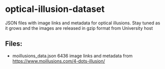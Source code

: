 # optical-illusion-dataset
JSON files with image links and metadata for optical illusions. Stay tuned as it grows and the images are released in gzip format from University host

## Files:
* moillusions_data.json 
6436 image links and metadata from https://www.moillusions.com/4-dots-illusion/
